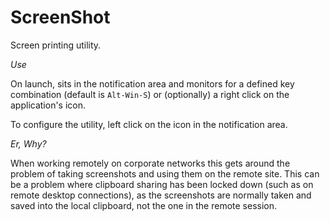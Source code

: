 ScreenShot
=============

Screen printing utility.

*Use*

On launch, sits in the notification area and monitors for a defined key combination (default is `Alt-Win-S`) or (optionally) a right click on the application's icon.

To configure the utility, left click on the icon in the notification area.


*Er, Why?*

When working remotely on corporate networks this gets around the problem of taking screenshots and using them on the remote site. This can be a problem where clipboard sharing has been locked down (such as on remote desktop connections), as the screenshots are normally taken and saved into the local clipboard, not the one in the remote session.



